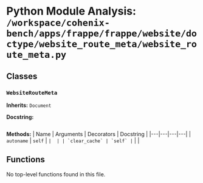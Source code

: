 # Python Module Analysis: `/workspace/cohenix-bench/apps/frappe/frappe/website/doctype/website_route_meta/website_route_meta.py`

## Classes

### `WebsiteRouteMeta`
**Inherits:** `Document`


**Docstring:**
```

```

**Methods:**
| Name | Arguments | Decorators | Docstring |
|---|---|---|---|
| `autoname` | `self` | `` |  |
| `clear_cache` | `self` | `` |  |





## Functions

No top-level functions found in this file.
